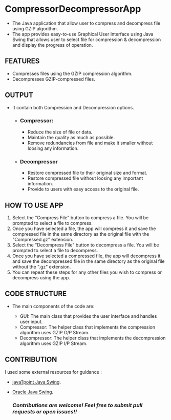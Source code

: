 # CompressorDecompressorApp

* The Java application that allow user to compress and decompress file using GZIP algorithm.        
* The app provides easy-to-use Graphical User Interface using Java Swing that allows user to select file for compression & decompression and display the progress of operation.

## FEATURES
* Compresses files using the GZIP compression algorithm.
* Decompresses GZIP-compressed files.

## OUTPUT
* It contain both Compression and Decompression options.
    * ### **Compressor**:
        * Reduce the size of file or data.
        * Maintain the quality as much as possible.
        * Remove redundancies from file and make it smaller without loosing any information.   
        
     * ### **Decompressor**
        * Restore compressed file to their original size and format.
        * Restore compressed file without loosing any important information.
        * Provide to users with easy access to the original file.


## HOW TO USE APP
1. Select the "Compress File" button to compress a file. You will be prompted to select a file to compress.
2. Once you have selected a file, the app will compress it and save the compressed file in the same directory as the original file with the "Compressed.gz" extension.
3. Select the "Decompress File" button to decompress a file. You will be prompted to select a file to decompress.
4. Once you have selected a compressed file, the app will decompress it and save the decompressed file in the same directory as the original file without the ".gz" extension.
5. You can repeat these steps for any other files you wish to compress or decompress using the app.

## CODE STRUCTURE
* The main components of the code are: 

   * GUI: The main class that provides the user interface and handles user input.
   * Compressor: The helper class that implements the compression algorithm uses GZIP O/P Stream.
   * Decompressor: The helper class that implements the decompression algorithm uses GZIP I/P Stream.

## CONTRIBUTION
I used some external resources for guidance :
* [javaTpoint Java Swing](https://www.javatpoint.com/java-swing).
* [Oracle Java Swing](https://docs.oracle.com/javase/tutorial/uiswing/index.html).



    ### ***Contributions are welcome! Feel free to submit pull requests or open issues!!***

